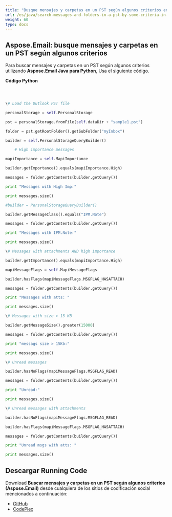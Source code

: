 ```yaml
---
title: "Busque mensajes y carpetas en un PST según algunos criterios en Python"
url: /es/java/search-messages-and-folders-in-a-pst-by-some-criteria-in-python/
weight: 60
type: docs
---
```


## **Aspose.Email: busque mensajes y carpetas en un PST según algunos criterios**
Para buscar mensajes y carpetas en un PST según algunos criterios utilizando **Aspose.Email Java para Python**, Usa el siguiente código.

**Código Python**

```python



\# Load the Outlook PST file

personalStorage = self.PersonalStorage

pst = personalStorage.fromFile(self.dataDir + "sample1.pst")

folder = pst.getRootFolder().getSubFolder("myInbox")

builder = self.PersonalStorageQueryBuilder()

    # High importance messages

mapiImportance = self.MapiImportance

builder.getImportance().equals(mapiImportance.High)

messages = folder.getContents(builder.getQuery())

print "Messages with High Imp:"

print messages.size()

#builder = PersonalStorageQueryBuilder()

builder.getMessageClass().equals("IPM.Note")

messages = folder.getContents(builder.getQuery())

print "Messages with IPM.Note:"

print messages.size()

\# Messages with attachments AND high importance

builder.getImportance().equals(mapiImportance.High)

mapiMessageFlags = self.MapiMessageFlags

builder.hasFlags(mapiMessageFlags.MSGFLAG_HASATTACH)

messages = folder.getContents(builder.getQuery())

print "Messages with atts: "

print messages.size()

\# Messages with size > 15 KB

builder.getMessageSize().greater(15000)

messages = folder.getContents(builder.getQuery())

print "messags size > 15Kb:"

print messages.size()

\# Unread messages

builder.hasNoFlags(mapiMessageFlags.MSGFLAG_READ)

messages = folder.getContents(builder.getQuery())

print "Unread:"

print messages.size()

\# Unread messages with attachments

builder.hasNoFlags(mapiMessageFlags.MSGFLAG_READ)

builder.hasFlags(mapiMessageFlags.MSGFLAG_HASATTACH)

messages = folder.getContents(builder.getQuery())

print "Unread msgs with atts: "

print messages.size()

```
## **Descargar Running Code**
Download **Buscar mensajes y carpetas en un PST según algunos criterios (Aspose.Email)** desde cualquiera de los sitios de codificación social mencionados a continuación:

- [GitHub](https://github.com/aspose-email/Aspose.Email-for-Java/releases/tag/Aspose.Email_Java_for_Python-v1.0)
- [CodePlex](https://archive.codeplex.com/?p=asposeemailjavapython)
